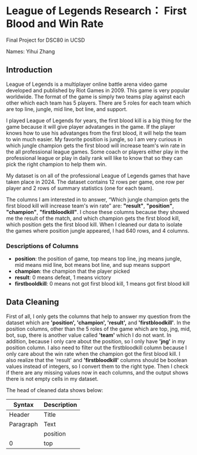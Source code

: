 # League of Legends Research： First Blood and Win Rate
Final Project for DSC80 in UCSD

Names: Yihui Zhang
## Introduction
League of Legends is a multiplayer online battle arena video game developed and published by Riot Games in 2009. This game is very popular worldwide. The format of the game is simply two teams play against each other which each team has 5 players. There are 5 roles for each team which are top line, jungle, mid line, bot line, and support. 

I played League of Legends for years, the first blood kill is a big thing for the game because it will give player advatanges in the game. If the player knows how to use his advatanges from the first blood, it will help the team to win much easier. My favorite position is jungle, so I am very curious in which jungle champion gets the first blood will increase team's win rate in the all professional league games. Some coach or players either play in the professional league or play in daily rank will like to know that so they can pick the right champion to help them win.

My dataset is on all of the professional League of Legends games that have taken place in 2024. The dataset contains 12 rows per game, one row per player and 2 rows of summary statistics (one for each team). 

The columns I am interested in to answer, “Which jungle champion gets the first blood kill will increase team's win rate” are: **"result"**, **"position"**, **"champion"**, **"firstbloodkill"**. I chose these columns because they showed me the result of the match, and which champion gets the first blood kill, which position gets the first blood kill. When I cleaned our data to isolate the games where position jungle appeared, I had 640 rows, and 4 columns.
### Descriptions of Columns
- **position**: the position of game, top means top line, jng means jungle, mid means mid line, bot means bot line, and sup means support
- **champion**: the champion that the player picked 
- **result**: 0 means defeat, 1 means victory
- **firstbooldkill**: 0 means not got first blood kill, 1 means got first blood kill

## Data Cleaning
First of all, I only gets the columns that help to answer my question from the dataset which are **'position', 'champion', 'result',** and **'firstbloodkill'**. In the position columns, other than the 5 roles of the game which are top, jng, mid, bot, sup, there is another value called **'team'** which I do not want. In addition, because I only care about the position, so I only have **'jng'** in my position column. I also need to filter out the firstbloodkill column because I only care about the win rate when the champion got the first blood kill. I also realize that the 'result' and **'firstbloodkill'** columns should be boolean values instead of integers, so I convert them to the right type. Then I check if there are any missing values now in each columns, and the output shows there is not empty cells in my dataset.

The head of cleaned data shows below: 

| Syntax | Description |
| ----------- | ----------- |
| Header | Title |
| Paragraph | Text |
|  | position |	champion | result	| firstbloodkill |
| 0	| top	| Aatrox | 0 | 0.0 |

